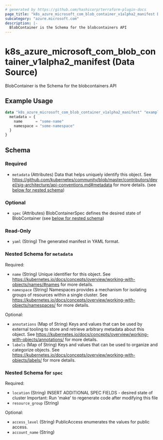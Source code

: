 ```yaml
---
# generated by https://github.com/hashicorp/terraform-plugin-docs
page_title: "k8s_azure_microsoft_com_blob_container_v1alpha2_manifest Data Source - terraform-provider-k8s"
subcategory: "azure.microsoft.com"
description: |-
  BlobContainer is the Schema for the blobcontainers API
---
```


# k8s_azure_microsoft_com_blob_container_v1alpha2_manifest (Data Source)

BlobContainer is the Schema for the blobcontainers API

## Example Usage

```terraform
data "k8s_azure_microsoft_com_blob_container_v1alpha2_manifest" "example" {
  metadata = {
    name      = "some-name"
    namespace = "some-namespace"
  }
}
```

<!-- schema generated by tfplugindocs -->
## Schema

### Required

- `metadata` (Attributes) Data that helps uniquely identify this object. See https://github.com/kubernetes/community/blob/master/contributors/devel/sig-architecture/api-conventions.md#metadata for more details. (see [below for nested schema](#nestedatt--metadata))

### Optional

- `spec` (Attributes) BlobContainerSpec defines the desired state of BlobContainer (see [below for nested schema](#nestedatt--spec))

### Read-Only

- `yaml` (String) The generated manifest in YAML format.

<a id="nestedatt--metadata"></a>
### Nested Schema for `metadata`

Required:

- `name` (String) Unique identifier for this object. See https://kubernetes.io/docs/concepts/overview/working-with-objects/names/#names for more details.
- `namespace` (String) Namespaces provides a mechanism for isolating groups of resources within a single cluster. See https://kubernetes.io/docs/concepts/overview/working-with-objects/namespaces/ for more details.

Optional:

- `annotations` (Map of String) Keys and values that can be used by external tooling to store and retrieve arbitrary metadata about this object. See https://kubernetes.io/docs/concepts/overview/working-with-objects/annotations/ for more details.
- `labels` (Map of String) Keys and values that can be used to organize and categorize objects. See https://kubernetes.io/docs/concepts/overview/working-with-objects/labels/ for more details.


<a id="nestedatt--spec"></a>
### Nested Schema for `spec`

Required:

- `location` (String) INSERT ADDITIONAL SPEC FIELDS - desired state of cluster Important: Run 'make' to regenerate code after modifying this file
- `resource_group` (String)

Optional:

- `access_level` (String) PublicAccess enumerates the values for public access.
- `account_name` (String)
